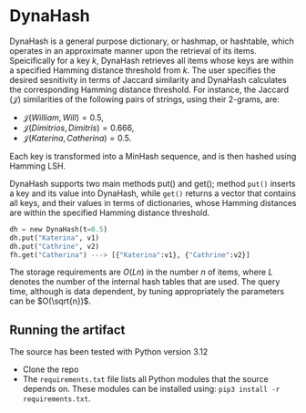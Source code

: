 # DynaHash
DynaHash is a general purpose dictionary, or hashmap, or hashtable, which operates in an approximate manner upon the retrieval of its items. 
Speicifically for a key $k$, DynaHash retrieves all items whose keys are within a specified Hamming distance threshold from $k$. 
Τhe user specifies the desired sesnitivity in terms of Jaccard similarity and DynaHash calculates the corresponding Hamming distance threshold. 
For instance, the Jaccard $(\mathcal{J})$ similarities of the following pairs of strings, using their 2-grams, are: 
- $\mathcal{J}(\textit{William}, \textit{Will}) = 0.5$,  
- $\mathcal{J}(\textit{Dimitrios}, \textit{Dimitris}) = 0.666$,  
- $\mathcal{J}(\textit{Katerina}, \textit{Catherina}) = 0.5$.  

Each key is transformed into a MinHash sequence, and is then hashed using Hamming LSH.

DynaHash supports two main methods put() and get(); method `put()` inserts a key and its value into DynaHash, while `get()` returns a vector that contains all keys, and their values in terms of dictionaries, whose Hamming distances are within the specified Hamming distance threshold. 

```python
dh = new DynaHash(t=0.5)
dh.put("Katerina", v1)
dh.put("Cathrine", v2)
fh.get("Catherina") ---> [{"Katerina":v1}, {"Cathrine":v2}]
```

The storage requirements are $O(Ln)$ in the number $n$ of items, where $L$ denotes the number of the internal hash tables that are used.
The query time, although is data dependent, by tuning appropriately the parameters can be $O(\sqrt{n})$.



## Running the artifact
The source has been tested with Python version 3.12
- Clone the repo
- The `requirements.txt` file lists all Python modules that the source depends on. These modules can be installed using:
  `pip3 install -r requirements.txt`.
